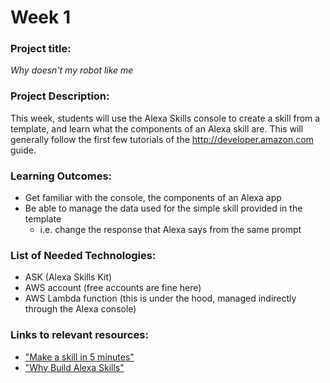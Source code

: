 # Week 1

### Project title:
_Why doesn't my robot like me_

### Project Description:
This week, students will use the Alexa Skills console to create a skill from a template, and learn what the components of an Alexa skill are. This will generally follow the first few tutorials of the http://developer.amazon.com guide.

### Learning Outcomes:
- Get familiar with the console, the components of an Alexa app
- Be able to manage the data used for the simple skill provided in the template
  - i.e. change the response that Alexa says from the same prompt

### List of Needed Technologies:
- ASK (Alexa Skills Kit)
- AWS account (free accounts are fine here)
- AWS Lambda function (this is under the hood, managed indirectly through the Alexa console)


### Links to relevant resources:
- ["Make a skill in 5 minutes"](https://developer.amazon.com/en-US/alexa/alexa-skills-kit/get-deeper/tutorials-code-samples/build-an-engaging-alexa-skill/module-3)
- ["Why Build Alexa Skills"](https://developer.amazon.com/en-US/alexa/alexa-skills-kit/get-deeper/tutorials-code-samples/build-an-engaging-alexa-skill/module-1)
